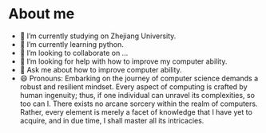 # About me

- 🔭 I’m currently studying on Zhejiang University.
- 🌱 I’m currently learning python.
- 👯 I’m looking to collaborate on ...
- 🤔 I’m looking for help with how to improve my computer ability.
- 💬 Ask me about how to improve computer ability.
- 😄 Pronouns: Embarking on the journey of computer science demands a robust and resilient mindset. Every aspect of computing is crafted by human ingenuity; thus, if one individual can unravel its complexities, so too can I. There exists no arcane sorcery within the realm of computers. Rather, every element is merely a facet of knowledge that I have yet to acquire, and in due time, I shall master all its intricacies.

